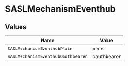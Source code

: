 # SASLMechanismEventhub


## Values

| Name                               | Value                              |
| ---------------------------------- | ---------------------------------- |
| `SASLMechanismEventhubPlain`       | plain                              |
| `SASLMechanismEventhubOauthbearer` | oauthbearer                        |